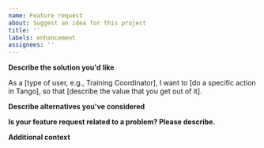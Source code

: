 ```yaml
---
name: Feature request
about: Suggest an idea for this project
title: ''
labels: enhancement
assignees: ''
---
```


**Describe the solution you'd like**
<!-- A clear and concise description of what you want to happen. -->
As a [type of user, e.g., Training Coordinator], I want to [do a specific action in Tango], so that [describe the value that you get out of it].

**Describe alternatives you've considered**
<!-- A clear and concise description of any alternative solutions or features you've considered. -->

**Is your feature request related to a problem? Please describe.**
<!-- A clear and concise description of what the problem is. Ex. I'm always frustrated when [...] -->

**Additional context**
<!-- Add any other context or screenshots about the feature request here. -->
